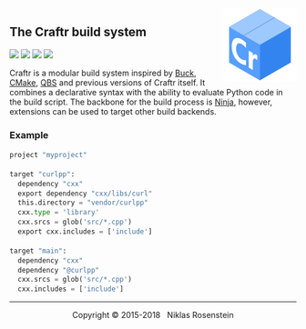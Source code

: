<img align="right" src="logo.png">

## The Craftr build system

<a href="https://opensource.org/licenses/MIT"><img src="https://img.shields.io/badge/license-MIT-yellow.svg?style=flat-square"></a>
<img src="https://img.shields.io/badge/version-3.0.0--dev-blue.svg?style=flat-square"/>
<a href="https://travis-ci.org/craftr-build/craftr"><img src="https://travis-ci.org/craftr-build/craftr.svg?branch=master"></a>
<a href="https://ci.appveyor.com/project/NiklasRosenstein/craftr"><img src="https://ci.appveyor.com/api/projects/status/6v01441cdq0s7mik?svg=true"></a>

Craftr is a modular build system inspired by [Buck], [CMake], [QBS] and
previous versions of Craftr itself. It combines a declarative syntax
with the ability to evaluate Python code in the build script. The backbone
for the build process is [Ninja], however, extensions can be used to target
other build backends.

  [Buck]: https://buckbuild.com/
  [CMake]: https://cmake.org/
  [QBS]: https://bugreports.qt.io/projects/QBS/summary
  [Ninja]: https://github.com/ninja-build/ninja.git

### Example

```python
project "myproject"

target "curlpp":
  dependency "cxx"
  export dependency "cxx/libs/curl"
  this.directory = "vendor/curlpp"
  cxx.type = 'library'
  cxx.srcs = glob('src/*.cpp')
  export cxx.includes = ['include']

target "main":
  dependency "cxx"
  dependency "@curlpp"
  cxx.srcs = glob('src/*.cpp')
  cxx.includes = ['include']
```

---

<p align="center">Copyright &copy; 2015-2018 &nbsp; Niklas Rosenstein</p>
